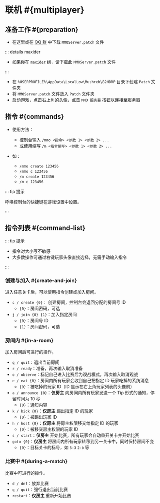 <script setup>

import { withBase } from 'vitepress'

</script>

# 联机 #{multiplayer}

## 准备工作 #{preparation}

- 在这里或在 [QQ 群](https://qm.qq.com/q/2mIPnK8JIk) 中下载 <a :href="withBase('/patches/release/MMOServer.patch')" download>`MMOServer.patch`</a> 文件

::: details maxider

- 如果你在 [`maxider`](tricks#内测版本) 组，请下载此 <a :href="withBase('/patches/maxider/MMOServer.patch')" download>`MMOServer.patch`</a> 文件

:::

- 在 `%USERPROFILE%\AppData\LocalLow\Mushreb\B2HDRP` 目录下创建 `Patch` 文件夹
- 将 `MMOServer.patch` 文件放入 `Patch` 文件夹
- 启动游戏，点击右上角的头像，点击 `MMO 服务器` 按钮以连接至服务器

## 指令 #{commands}

- 使用方法：

  - 控制台输入 `/mmo <指令> <参数 1> <参数 2> ...`
  - 或使用缩写 `/m <指令缩写> <参数 1> <参数 2> ...`

- 如：
  - `/mmo create 123456`
  - `/mmo c 123456`
  - `/m create 123456`
  - `/m c 123456`

::: tip 提示

呼唤控制台的快捷键在游戏设置中设置。

:::

## 指令列表 #{command-list}

::: tip 提示

- 指令对大小写不敏感
- 大多数操作可通过右键玩家头像直接选择，无需手动输入指令

:::

### 创建与加入 #{create-and-join}

进入任意关卡后，可以使用指令创建或加入房间。

- `c / create {0}`： 创建房间，控制台会返回分配的房间号 ID
  - `{0}`：房间密码，可选
- `j / join {0} {1}`：加入指定房间
  - `{0}`：房间号 ID
  - `{1}`：房间密码，可选

### 房间内 #{in-a-room}

加入房间后可进行的操作。

- `q / quit`：退出当前房间
- `r / ready`：准备，再次输入取消准备
- `o / observe`：标记自己进入比赛后为观战模式，再次输入取消观战
- `e / eat {0}`：房间内所有玩家会收到自己把指定 ID 玩家吃掉的系统消息
  - `{0}`：被吃掉的玩家 ID（ID 显示在右上角玩家列表的头像前）
- `a / announce {0}`：<span class="text-red">**仅房主**</span> 向房间内所有玩家发送一个 Tip 形式的通知，停留时间为 10 秒
  - `{0}`：通知内容
- `k / kick {0}`：<span class="text-red">**仅房主**</span> 踢出指定 ID 的玩家
  - `{0}`：被踢出玩家 ID
- `h / host {0}`：<span class="text-red">**仅房主**</span> 将房主权限移交给指定 ID 的玩家
  - `{0}`：被移交房主权限的玩家 ID
- `s / start`：<span class="text-red">**仅房主**</span> 开始比赛，所有玩家会自动重开关卡并开始比赛
- `goto {0}`：<span class="text-red">**仅房主**</span> 将房间内所有玩家转移到另一关卡中，同时保持房间不变
  - `{0}`：目标关卡的标号，如 `5-3` `2-b` 等

### 比赛中 #{during-a-match}

比赛中可进行的操作。

- `d / dnf`：放弃比赛
- `q / quit`：强行退出当前比赛
- `restart`：<span class="text-red">**仅房主**</span> 重新开始比赛
